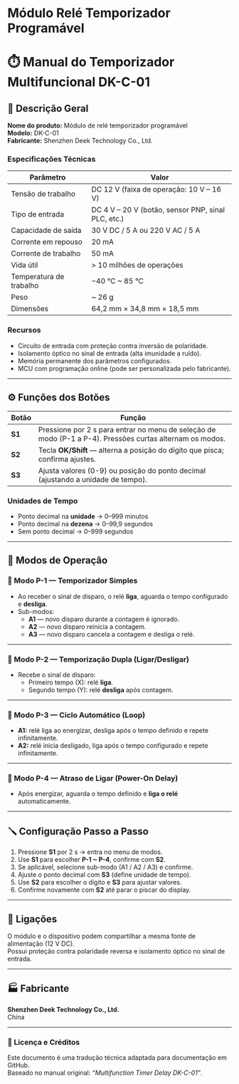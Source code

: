 # Módulo Relé Temporizador Programável

# ⏱️ Manual do Temporizador Multifuncional DK-C-01

## 📘 Descrição Geral

**Nome do produto:** Módulo de relé temporizador programável  
**Modelo:** DK-C-01  
**Fabricante:** Shenzhen Deek Technology Co., Ltd.  

### Especificações Técnicas

| Parâmetro | Valor |
|------------|--------|
| Tensão de trabalho | DC 12 V (faixa de operação: 10 V – 16 V) |
| Tipo de entrada | DC 4 V – 20 V (botão, sensor PNP, sinal PLC, etc.) |
| Capacidade de saída | 30 V DC / 5 A ou 220 V AC / 5 A |
| Corrente em repouso | 20 mA |
| Corrente de trabalho | 50 mA |
| Vida útil | > 10 milhões de operações |
| Temperatura de trabalho | −40 °C ~ 85 °C |
| Peso | ~ 26 g |
| Dimensões | 64,2 mm × 34,8 mm × 18,5 mm |

### Recursos

- Circuito de entrada com proteção contra inversão de polaridade.  
- Isolamento óptico no sinal de entrada (alta imunidade a ruído).  
- Memória permanente dos parâmetros configurados.  
- MCU com programação online (pode ser personalizada pelo fabricante).  

---

## ⚙️ Funções dos Botões

| Botão | Função |
|--------|---------|
| **S1** | Pressione por 2 s para entrar no menu de seleção de modo (P-1 a P-4). Pressões curtas alternam os modos. |
| **S2** | Tecla **OK/Shift** — alterna a posição do dígito que pisca; confirma ajustes. |
| **S3** | Ajusta valores (0-9) ou posição do ponto decimal (ajustando a unidade de tempo). |

### Unidades de Tempo
- Ponto decimal na **unidade** → 0–999 minutos  
- Ponto decimal na **dezena** → 0–99,9 segundos  
- Sem ponto decimal → 0–999 segundos  

---

## 🧭 Modos de Operação

### 🔹 Modo P-1 — Temporizador Simples
- Ao receber o sinal de disparo, o relé **liga**, aguarda o tempo configurado e **desliga**.
- Sub-modos:
  - **A1** — novo disparo durante a contagem é ignorado.  
  - **A2** — novo disparo reinicia a contagem.  
  - **A3** — novo disparo cancela a contagem e desliga o relé.  

---

### 🔹 Modo P-2 — Temporização Dupla (Ligar/Desligar)
- Recebe o sinal de disparo:
  - Primeiro tempo (X): relé **liga**.  
  - Segundo tempo (Y): relé **desliga** após contagem.  

---

### 🔹 Modo P-3 — Ciclo Automático (Loop)
- **A1:** relé liga ao energizar, desliga após o tempo definido e repete infinitamente.  
- **A2:** relé inicia desligado, liga após o tempo configurado e repete infinitamente.  

---

### 🔹 Modo P-4 — Atraso de Ligar (Power-On Delay)
- Após energizar, aguarda o tempo definido e **liga o relé** automaticamente.  

---

## 🪛 Configuração Passo a Passo

1. Pressione **S1** por 2 s → entra no menu de modos.  
2. Use **S1** para escolher **P-1 ~ P-4**, confirme com **S2**.  
3. Se aplicável, selecione sub-modo (A1 / A2 / A3) e confirme.  
4. Ajuste o ponto decimal com **S3** (define unidade de tempo).  
5. Use **S2** para escolher o dígito e **S3** para ajustar valores.  
6. Confirme novamente com **S2** até parar o piscar do display.  

---

## 🧩 Ligações

O módulo e o dispositivo podem compartilhar a mesma fonte de alimentação (12 V DC).  
Possui proteção contra polaridade reversa e isolamento óptico no sinal de entrada.

---

## 🏭 Fabricante

**Shenzhen Deek Technology Co., Ltd.**  
China  

---

### 💾 Licença e Créditos

Este documento é uma tradução técnica adaptada para documentação em GitHub.  
Baseado no manual original: *“Multifunction Timer Delay DK-C-01”*.

